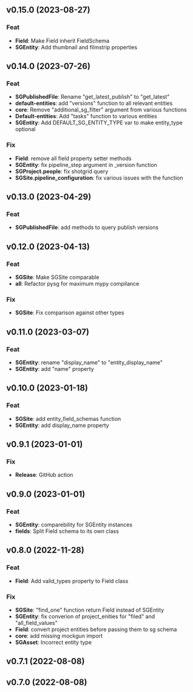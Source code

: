 ## v0.15.0 (2023-08-27)

### Feat

- **Field**: Make Field inherit FieldSchema
- **SGEntity**: Add thumbnail and filmstrip properties

## v0.14.0 (2023-07-26)

### Feat

- **SGPublishedFile**: Rename "get_latest_publish" to "get_latest"
- **default-entities**: add "versions" function to all relevant entities
- **core**: Remove "additional_sg_filter" argument from various functions
- **Default-entities**: Add "tasks" function to various entities
- **SGEntity**: Add DEFAULT_SG_ENTITY_TYPE var to make entity_type optional

### Fix

- **Field**: remove all field property setter methods
- **SGEntity**: fix pipeline_step argument in _version function
- **SGProject.people**: fix shotgrid query
- **SGSite.pipeline_configuration**: fix various issues with the function

## v0.13.0 (2023-04-29)

### Feat

- **SGPublishedFile**: add methods to query publish versions

## v0.12.0 (2023-04-13)

### Feat

- **SGSite**: Make SGSite comparable
- **all**: Refactor pysg for maximum mypy compilance

### Fix

- **SGSite**: Fix comparison against other types

## v0.11.0 (2023-03-07)

### Feat

- **SGEntity**: rename "display_name" to "entity_display_name"
- **SGEntity**: add "name" property

## v0.10.0 (2023-01-18)

### Feat

- **SGSite**: add entity_field_schemas function
- **SGEntity**: add display_name property

## v0.9.1 (2023-01-01)

### Fix

- **Release**: GitHub action

## v0.9.0 (2023-01-01)

### Feat

- **SGEntity**: comparebility for SGEntity instances
- **fields**: Split Field schema to its own class

## v0.8.0 (2022-11-28)

### Feat

- **Field**: Add valid_types property to Field class

### Fix

- **SGSite**: "find_one" function return Field instead of SGEntity
- **SGEntity**: fix converion of project_enities for "filed" and "all_field_values"
- **Field**: convert project entities before passing them to sg schema
- **core**: add missing mockgun import
- **SGAsset**: Incorrect entity type

## v0.7.1 (2022-08-08)

## v0.7.0 (2022-08-08)

